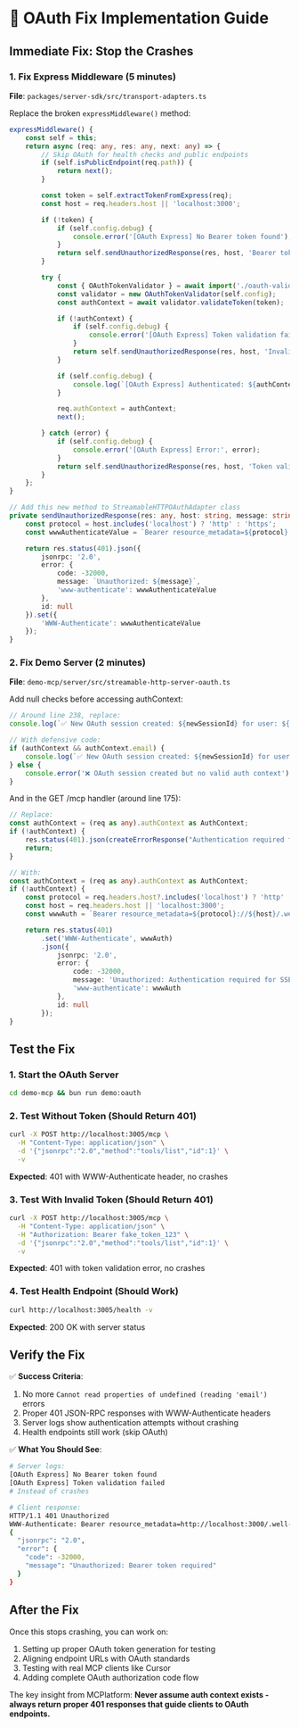 # 🔧 OAuth Fix Implementation Guide

## Immediate Fix: Stop the Crashes

### 1. Fix Express Middleware (5 minutes)

**File**: `packages/server-sdk/src/transport-adapters.ts`

Replace the broken `expressMiddleware()` method:

```typescript
expressMiddleware() {
    const self = this;
    return async (req: any, res: any, next: any) => {
        // Skip OAuth for health checks and public endpoints
        if (self.isPublicEndpoint(req.path)) {
            return next();
        }

        const token = self.extractTokenFromExpress(req);
        const host = req.headers.host || 'localhost:3000';

        if (!token) {
            if (self.config.debug) {
                console.error('[OAuth Express] No Bearer token found');
            }
            return self.sendUnauthorizedResponse(res, host, 'Bearer token required');
        }

        try {
            const { OAuthTokenValidator } = await import('./oauth-validator.js');
            const validator = new OAuthTokenValidator(self.config);
            const authContext = await validator.validateToken(token);

            if (!authContext) {
                if (self.config.debug) {
                    console.error('[OAuth Express] Token validation failed');
                }
                return self.sendUnauthorizedResponse(res, host, 'Invalid or expired token');
            }

            if (self.config.debug) {
                console.log(`[OAuth Express] Authenticated: ${authContext.email}`);
            }

            req.authContext = authContext;
            next();

        } catch (error) {
            if (self.config.debug) {
                console.error('[OAuth Express] Error:', error);
            }
            return self.sendUnauthorizedResponse(res, host, 'Token validation failed');
        }
    };
}

// Add this new method to StreamableHTTPOAuthAdapter class
private sendUnauthorizedResponse(res: any, host: string, message: string) {
    const protocol = host.includes('localhost') ? 'http' : 'https';
    const wwwAuthenticateValue = `Bearer resource_metadata=${protocol}://${host}/.well-known/oauth-authorization-server`;

    return res.status(401).json({
        jsonrpc: '2.0',
        error: {
            code: -32000,
            message: `Unauthorized: ${message}`,
            'www-authenticate': wwwAuthenticateValue
        },
        id: null
    }).set({
        'WWW-Authenticate': wwwAuthenticateValue
    });
}
```

### 2. Fix Demo Server (2 minutes)

**File**: `demo-mcp/server/src/streamable-http-server-oauth.ts`

Add null checks before accessing authContext:

```typescript
// Around line 238, replace:
console.log(`✅ New OAuth session created: ${newSessionId} for user: ${authContext.email}`);

// With defensive code:
if (authContext && authContext.email) {
    console.log(`✅ New OAuth session created: ${newSessionId} for user: ${authContext.email}`);
} else {
    console.error('❌ OAuth session created but no valid auth context');
}
```

And in the GET /mcp handler (around line 175):

```typescript
// Replace:
const authContext = (req as any).authContext as AuthContext;
if (!authContext) {
    res.status(401).json(createErrorResponse("Authentication required for SSE streaming."));
    return;
}

// With:
const authContext = (req as any).authContext as AuthContext;
if (!authContext) {
    const protocol = req.headers.host?.includes('localhost') ? 'http' : 'https';
    const host = req.headers.host || 'localhost:3000';
    const wwwAuth = `Bearer resource_metadata=${protocol}://${host}/.well-known/oauth-authorization-server`;

    return res.status(401)
        .set('WWW-Authenticate', wwwAuth)
        .json({
            jsonrpc: '2.0',
            error: {
                code: -32000,
                message: 'Unauthorized: Authentication required for SSE streaming',
                'www-authenticate': wwwAuth
            },
            id: null
        });
}
```

## Test the Fix

### 1. Start the OAuth Server
```bash
cd demo-mcp && bun run demo:oauth
```

### 2. Test Without Token (Should Return 401)
```bash
curl -X POST http://localhost:3005/mcp \
  -H "Content-Type: application/json" \
  -d '{"jsonrpc":"2.0","method":"tools/list","id":1}' \
  -v
```

**Expected**: 401 with WWW-Authenticate header, no crashes

### 3. Test With Invalid Token (Should Return 401)
```bash
curl -X POST http://localhost:3005/mcp \
  -H "Content-Type: application/json" \
  -H "Authorization: Bearer fake_token_123" \
  -d '{"jsonrpc":"2.0","method":"tools/list","id":1}' \
  -v
```

**Expected**: 401 with token validation error, no crashes

### 4. Test Health Endpoint (Should Work)
```bash
curl http://localhost:3005/health -v
```

**Expected**: 200 OK with server status

## Verify the Fix

✅ **Success Criteria**:
1. No more `Cannot read properties of undefined (reading 'email')` errors
2. Proper 401 JSON-RPC responses with WWW-Authenticate headers
3. Server logs show authentication attempts without crashing
4. Health endpoints still work (skip OAuth)

✅ **What You Should See**:
```bash
# Server logs:
[OAuth Express] No Bearer token found
[OAuth Express] Token validation failed
# Instead of crashes

# Client response:
HTTP/1.1 401 Unauthorized
WWW-Authenticate: Bearer resource_metadata=http://localhost:3000/.well-known/oauth-authorization-server
{
  "jsonrpc": "2.0",
  "error": {
    "code": -32000,
    "message": "Unauthorized: Bearer token required"
  }
}
```

## After the Fix

Once this stops crashing, you can work on:
1. Setting up proper OAuth token generation for testing
2. Aligning endpoint URLs with OAuth standards
3. Testing with real MCP clients like Cursor
4. Adding complete OAuth authorization code flow

The key insight from MCPlatform: **Never assume auth context exists - always return proper 401 responses that guide clients to OAuth endpoints.**